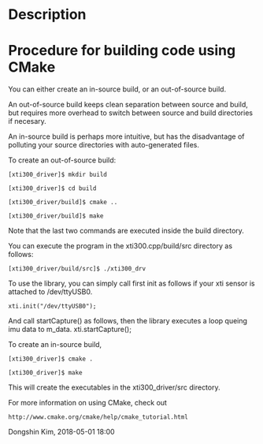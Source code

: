 
Description
========================================


Procedure for building code using CMake
========================================
You can either create an in-source build, or an out-of-source build. 

An out-of-source build keeps clean separation between source and build, but requires more overhead to switch between source and build directories if necesary.

An in-source build is perhaps more intuitive, but has the disadvantage of polluting your source directories with auto-generated files.

To create an out-of-source build:

	[xti300_driver]$ mkdir build

	[xti300_driver]$ cd build

	[xti300_driver/build]$ cmake ..

	[xti300_driver/build]$ make

Note that the last two commands are executed inside the build directory.

You can execute the program in the xti300.cpp/build/src directory as follows:

	[xti300_driver/build/src]$ ./xti300_drv

To use the library, you can simply call first init as follows if your xti sensor is attached to /dev/ttyUSB0.

	xti.init("/dev/ttyUSB0");
And call startCapture() as follows, then the library executes a loop queing imu data to m_data.
	xti.startCapture();

To create an in-source build,

	[xti300_driver]$ cmake .

	[xti300_driver]$ make

This will create the executables in the xti300_driver/src directory.

For more information on using CMake, check out 

	http://www.cmake.org/cmake/help/cmake_tutorial.html

Dongshin Kim, 2018-05-01 18:00
	
